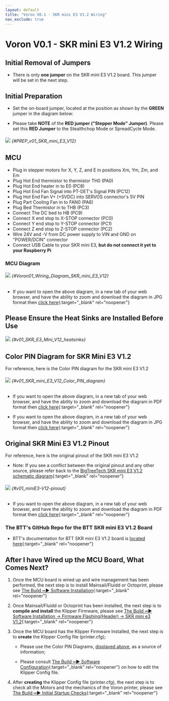 ```yaml
---
layout: default
title: "Voron V0.1 - SKR mini E3 V1.2 Wiring"
nav_exclude: true
---
```


# Voron V0.1 - SKR mini E3 V1.2 Wiring

## Initial Removal of Jumpers

* There is only **one jumper** on the SKR mini E3 V1.2 board.  This jumper will be set in the next step.

## Initial Preparation

* Set the on-board jumper, located at the position as shown by the **<span class="color-blind-green">GREEN</span>** jumper in the diagram below:

* Please take **<span class="underline-double-trouble color-blind-red-red">NOTE</span>** of the **<span class="color-blind-red-red">RED jumper ("Stepper Mode" Jumper)</span>**.  Please set this **<span class="color-blind-red-red">RED Jumper</span>** to the Stealthchop Mode or SpreadCycle Mode.

###### ![](./images/SKR_mini_E3_V1.2_for_Prep_Diagram_150.png) {#PREP_v01_SKR_mini_E3_V12}

## MCU

* Plug in stepper motors for X, Y, Z, and E in positions Xm, Ym, Zm, and Em
* Plug Hot End thermistor to thermistor TH0 (PA0)
* Plug Hot End heater in to E0 (PC8)
* Plug Hot End Fan Signal into PT-DET's Signal PIN (PC12)
* Plug Hot End Fan V+ (+5VDC) into SERVOS connector's 5V PIN
* Plug Part Cooling Fan in to FAN0 (PA8)
* Plug Bed Thermistor in to THB (PC3)
* Connect The DC bed to HB (PC9)
* Connect X end stop to X-STOP connector (PC0)
* Connect Y end stop to Y-STOP connector (PC1)
* Connect Z end stop to Z-STOP connector (PC2)
* Wire 24V and -V from DC power supply to VIN and GND on "POWER/DCIN" connector
* Connect USB Cable to your SKR mini E3, **but do not connect it yet to your Raspberry Pi**

### MCU Diagram

###### ![](./images/Voron0.1_Wiring_Diagram_SKR_mini_E3_V1.2_150.jpg) {#Voron01_Wiring_Diagram_SKR_mini_E3_V12}

* <span class="fs_percent_110">If you want to open the above diagram, in a new tab of your web browser, and have the ability to zoom and download the diagram in JPG format then [click here](./images/Voron0.1_Wiring_Diagram_SKR_mini_E3_V1.2_150.jpg){:target="_blank" rel="noopener"}</span>

## Please Ensure the Heat Sinks are Installed Before Use

###### ![](./images/SKR_E3_Mini_V1.2_heatsinks_150.png) {#v01_SKR_E3_Mini_V12_heatsinks}

<div> 

<!--### The Klipper Configuration file forSKR Mini E3 V1.2 board

The Klipper Configuration file from VoronDesign/Voron-0 GitHub Repo, Voron0.1 branch for SKR Mini E3 V1.2 board is [located here](https://github.com/VoronDesign/Voron-0/blob/Voron0.1/Firmware/xxxxxxxxxxxxxxxsw_skr_mini_e3_v12_config.cfg)
-->

</div>

## Color PIN Diagram for SKR Mini E3 V1.2

For reference, here is the Color PIN diagram for the SKR mini E3 V1.2

###### ![](./images/SKR_mini_E3_V1.2_Color_PIN_diagram_300.jpg) {#v01_SKR_mini_E3_V12_Color_PIN_diagram}

* If you want to open the above diagram, in a new tab of your web browser, and have the ability to zoom and download the diagram in PDF format then [click here](./images/SKR_mini_E3_V1.2_Color_PIN_diagram_300.pdf){:target="_blank" rel="noopener"}

* If you want to open the above diagram, in a new tab of your web browser, and have the ability to zoom and download the diagram in JPG format then [click here](./images/SKR_mini_E3_V1.2_Color_PIN_diagram_300.jpg){:target="_blank" rel="noopener"}

## Original SKR Mini E3 V1.2 Pinout

For reference, here is the original pinout of the SKR mini E3 V1.2

* Note: If you see a conflict between the original pinout and any other source, please refer back to the [BigTreeTech SKR mini E3 V1.2 schematic diagram](<./images/BTT SKR mini E3 V1.2sch.pdf>){:target="_blank" rel="noopener"}

###### ![](./images/miniE3-V12-pinout.png) {#v01_miniE3-V12-pinout}

* If you want to open the above diagram, in a new tab of your web browser, and have the ability to zoom and download the diagram in PDF format then [click here](<./images/BTT SKR MINI E3 V1.2PIN.pdf>){:target="_blank" rel="noopener"}

### The BTT's GitHub Repo for the BTT SKR mini E3 V1.2 Board

*  BTT's documentation for BTT SKR mini E3 V1.2 board is [located here](https://github.com/bigtreetech/BIGTREETECH-SKR-mini-E3/tree/master/hardware/BTT%20SKR%20MINI%20E3%20V1.2){:target="_blank" rel="noopener"}

## After I have Wired up the MCU Board, What Comes Next?

1. Once the MCU board is wired up and wire management has been performed, the next step is to install Mainsail/Fluidd or Octoprint, please see [The Build ═► Software Installation](../../build/software/index#software-installation){:target="_blank" rel="noopener"}

2. Once Mainsail/Fluidd or Octoprint has been installed, the next step is to **compile and install** the Klipper Firmware, please see [The Build ═► Software Installation -> Firmware Flashing(Header) -> SKR mini e3 V1.2](../../build/software/miniE3_v12_klipper#skr-mini-e3-v12-klipper-firmware){:target="_blank" rel="noopener"}

3. Once the MCU board has the Klipper Firmware Installed, the next step is to **create** the Klipper Config file (printer.cfg);

    * Please use the Color PIN Diagrams, [displayed above](#v01_SKR_mini_E3_V12_Color_PIN_diagram), as a source of information;

    * Please consult [The Build ═► Software Configuration](../../build/software/configuration#software-configuration){:target="_blank" rel="noopener"} on how to edit the Klipper Config file.


4. After **creating** the Klipper Config file (printer.cfg), the next step is to check all the Motors and the mechanics of the Voron printer, please see [The Build ═► Initial Startup Checks](../../build/startup/index#initial-startup-checks){:target="_blank" rel="noopener"}